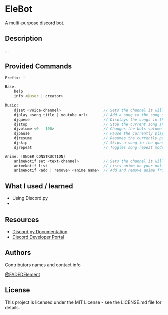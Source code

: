 # EleBot

A multi-purpose discord bot.

## Description

...

## Provided Commands
```Java
Prefix: !

Base:
    help
    info <@user | creator>

Music:
    djset <voice-channel>                   // Sets the channel it will play music in
    djplay <song title | youtube url>       // Add a song to the song queue
    djqueue                                 // Displays the songs in the song queue
	djstop                                  // Stop the current song and clears the queue
	djvolume <0 - 100>                      // Changes the bots volume from 0 to 100 percent
	djpause                                 // Pause the currently playing song
	djresume                                // Resumes the currently paused song
	djskip                                  // Skips a song in the queue
	djrepeat                                // Toggles song repeat mode

Anime: !UNDER CONSTRUCTION!
    animeNotif set <text-channel>           // Sets the channel it will notify you in
    animeNotif list                         // Lists anime on your notif list
    animeNotif <add | remove> <anime name>  // Add and remove anime from your notif list
```

## What I used / learned
* Using Discord.py
* 

## Resources
* [Discord.py Documentation](https://discordpy.readthedocs.io/en/stable/)
* [Discord Developer Portal](https://discord.com/developers/applications)

## Authors

Contributors names and contact info

[@FADEDElement](https://www.youtube.com/c/FADEDElement)

## License

This project is licensed under the MIT License - see the LICENSE.md file for details.